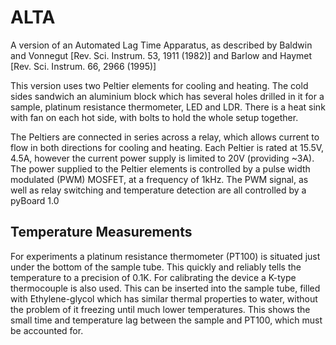 # ALTA
A version of an Automated Lag Time Apparatus, as described by Baldwin and Vonnegut [Rev. Sci. Instrum. 53, 1911 (1982)] and Barlow and Haymet [Rev. Sci. Instrum. 66, 2966 (1995)]

This version uses two Peltier elements for cooling and heating. The cold sides sandwich an aluminium block which has several holes drilled in it for a sample, platinum resistance thermometer, LED and LDR. There is a heat sink with fan on each hot side, with bolts to hold the whole setup together.

The Peltiers are connected in series across a relay, which allows current to flow in both directions for cooling and heating. Each Peltier is rated at 15.5V, 4.5A, however the current power supply is limited to 20V (providing ~3A). The power supplied to the Peltier elements is controlled by a pulse width modulated (PWM) MOSFET, at a frequency of 1kHz. The PWM signal, as well as relay switching and temperature detection are all controlled by a pyBoard 1.0

## Temperature Measurements
For experiments a platinum resistance thermometer (PT100) is situated just under the bottom of the sample tube. This quickly and reliably tells the temperature to a precision of 0.1K. For calibrating the device a K-type thermocouple is also used. This can be inserted into the sample tube, filled with Ethylene-glycol which has similar thermal properties to water, without the problem of it freezing until much lower temperatures. This shows the small time and temperature lag between the sample and PT100, which must be accounted for.

